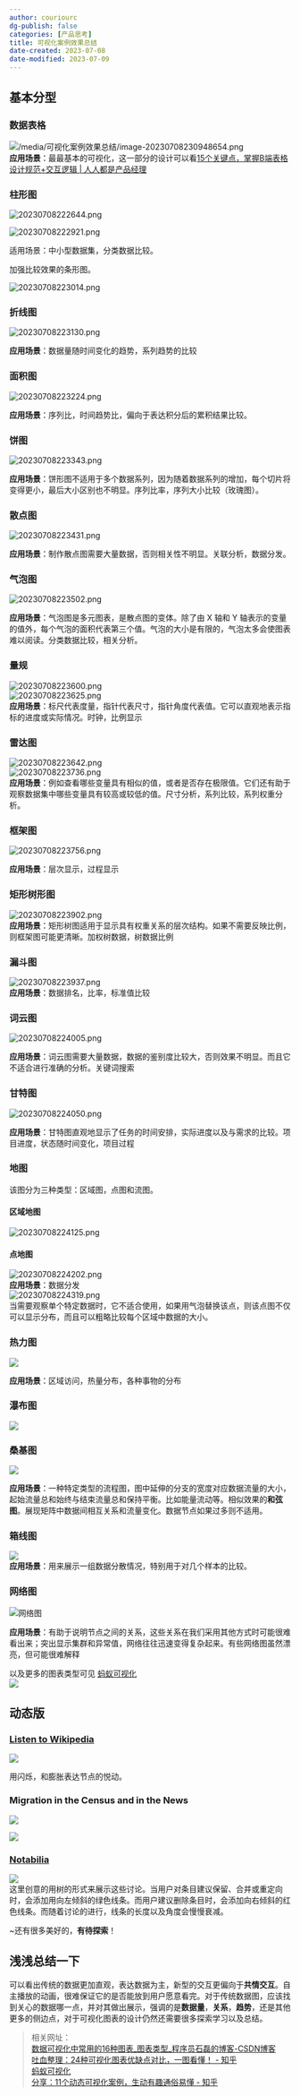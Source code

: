 ```yaml
---
author: couriourc
dg-publish: false
categories: [产品思考]
title: 可视化案例效果总结
date-created: 2023-07-08
date-modified: 2023-07-09
---
```


## 基本分型

### 数据表格

![/media/可视化案例效果总结/image-20230708230948654.png](/media/可视化案例效果总结/image-20230708230948654.png)  
**应用场景**：最最基本的可视化，这一部分的设计可以看[15个关键点，掌握B端表格设计规范+交互逻辑 | 人人都是产品经理](https://www.woshipm.com/ucd/5801657.html#:~:text=%E6%96%87%E6%9C%AC%E4%BF%A1%E6%81%AF%E5%B7%A6%E5%AF%B9%E9%BD%90%EF%BC%8C%E5%9B%A0%E4%B8%BA%E7%8E%B0%E4%BB%A3%E4%BA%BA%E7%9A%84%E9%98%85%E8%AF%BB%E6%96%B9%E5%BC%8F%E4%B9%A0%E6%83%AF%E4%BB%8E%E5%B7%A6%E5%88%B0%E5%8F%B3%EF%BC%8C%E7%AC%A6%E5%90%88%E6%AD%A3%E5%B8%B8%E5%BF%83%E6%99%BA%EF%BC%9B%20%E6%95%B0%E6%8D%AE%E4%BF%A1%E6%81%AF%E5%8F%B3%E5%AF%B9%E9%BD%90%EF%BC%8C%E6%96%B9%E4%BE%BF%E6%95%B0%E5%AD%97%E5%A4%A7%E5%B0%8F%E7%9A%84%E7%9B%B4%E8%A7%82%E5%AF%B9%E6%AF%94%EF%BC%9B,%E5%86%85%E5%AE%B9%E5%AE%BD%E5%BA%A6%E5%9B%BA%E5%AE%9A%E5%B1%85%E4%B8%AD%E5%AF%B9%E9%BD%90%EF%BC%8C%E6%9B%B4%E5%A5%BD%E7%9A%84%E4%BF%A1%E6%81%AF%E5%91%88%E7%8E%B0%E5%8F%8A%E8%A1%A8%E6%A0%BC%E7%A9%BA%E9%97%B4%E7%9A%84%E8%8A%82%E7%9C%81%EF%BC%9B%20%E8%A1%A8%E5%A4%B4%E4%B8%8E%E4%BF%A1%E6%81%AF%E5%86%85%E5%AE%B9%E5%AF%B9%E9%BD%90%E6%96%B9%E5%BC%8F%E4%B8%80%E8%87%B4%EF%BC%8C%E4%B8%80%E8%87%B4%E6%80%A7%E4%BB%A5%E8%BE%BE%E5%88%B0%E7%AE%80%E5%8C%96%EF%BC%8C%E9%99%8D%E4%BD%8E%E8%A7%86%E8%A7%89%E5%99%AA%E9%9F%B3%E3%80%82)

### 柱形图

![20230708222644.png](/media/可视化案例效果总结/Pasted-image-20230708222644.png)

![20230708222921.png](/media/可视化案例效果总结/Pasted-image-20230708222921.png)  

适用场景：中小型数据集，分类数据比较。

加强比较效果的条形图。

![20230708223014.png](/media/可视化案例效果总结/Pasted-image-20230708223014.png)

### 折线图

![20230708223130.png](/media/可视化案例效果总结/Pasted-image-20230708223130.png)  

**应用场景**：数据量随时间变化的趋势，系列趋势的比较

### 面积图

![20230708223224.png](/media/可视化案例效果总结/Pasted-image-20230708223224.png)

**应用场景**：序列比，时间趋势比，偏向于表达积分后的累积结果比较。

### 饼图

![20230708223343.png](/media/可视化案例效果总结/Pasted-image-20230708223343.png)  

**应用场景**：饼形图不适用于多个数据系列，因为随着数据系列的增加，每个切片将变得更小，最后大小区别也不明显。序列比率，序列大小比较（玫瑰图）。

### 散点图

![20230708223431.png](/media/可视化案例效果总结/Pasted-image-20230708223431.png)  

**应用场景**：制作散点图需要大量数据，否则相关性不明显。关联分析，数据分发。

### 气泡图

![20230708223502.png](/media/可视化案例效果总结/Pasted-image-20230708223502.png)

**应用场景**：气泡图是多元图表，是散点图的变体。除了由 X 轴和 Y 轴表示的变量的值外，每个气泡的面积代表第三个值。气泡的大小是有限的，气泡太多会使图表难以阅读。分类数据比较，相关分析。

### 量规

![20230708223600.png](/media/可视化案例效果总结/Pasted-image-20230708223600.png)  
![20230708223625.png](/media/可视化案例效果总结/Pasted-image-20230708223625.png)  
**应用场景**：标尺代表度量，指针代表尺寸，指针角度代表值。它可以直观地表示指标的进度或实际情况。时钟，比例显示

### 雷达图

![20230708223642.png](/media/可视化案例效果总结/Pasted-image-20230708223642.png)  
![20230708223736.png](/media/可视化案例效果总结/Pasted-image-20230708223736.png)  
**应用场景**：例如查看哪些变量具有相似的值，或者是否存在极限值。它们还有助于观察数据集中哪些变量具有较高或较低的值。尺寸分析，系列比较，系列权重分析。

### 框架图

![20230708223756.png](/media/可视化案例效果总结/Pasted-image-20230708223756.png)  

**应用场景**：层次显示，过程显示

### 矩形树形图

![20230708223902.png](/media/可视化案例效果总结/Pasted-image-20230708223902.png)  
**应用场景**：矩形树图适用于显示具有权重关系的层次结构。如果不需要反映比例，则框架图可能更清晰。加权树数据，树数据比例

### 漏斗图

![20230708223937.png](/media/可视化案例效果总结/Pasted-image-20230708223937.png)  
**应用场景**：数据排名，比率，标准值比较

### 词云图

![20230708224005.png](/media/可视化案例效果总结/Pasted-image-20230708224005.png)  

**应用场景**：词云图需要大量数据，数据的鉴别度比较大，否则效果不明显。而且它不适合进行准确的分析。关键词搜索

### 甘特图

![20230708224050.png](/media/可视化案例效果总结/Pasted-image-20230708224050.png)  

**应用场景**：甘特图直观地显示了任务的时间安排，实际进度以及与需求的比较。项目进度，状态随时间变化，项目过程

### 地图

该图分为三种类型：区域图，点图和流图。

#### 区域地图

![20230708224125.png](/media/可视化案例效果总结/Pasted-image-20230708224125.png)

#### 点地图

![20230708224202.png](/media/可视化案例效果总结/Pasted-image-20230708224202.png)  
**应用场景**：数据分发  
![20230708224319.png](/media/可视化案例效果总结/Pasted-image-20230708224319.png)  
当需要观察单个特定数据时，它不适合使用，如果用气泡替换该点，则该点图不仅可以显示分布，而且可以粗略比较每个区域中数据的大小。

### 热力图

![](/media/可视化案例效果总结/image-20230708225927053.png)  

**应用场景**：区域访问，热量分布，各种事物的分布  

### 瀑布图

![](/media/可视化案例效果总结/image-20230708230342336.png)  

### 桑基图

![](/media/可视化案例效果总结/image-20230708230422480.png)  

**应用场景**：一种特定类型的流程图，图中延伸的分支的宽度对应数据流量的大小，起始流量总和始终与结束流量总和保持平衡。比如能量流动等。相似效果的**和弦图**。展现矩阵中数据间相互关系和流量变化。数据节点如果过多则不适用。

### 箱线图

![](/media/可视化案例效果总结/image-20230708230607006.png)  
**应用场景**：用来展示一组数据分散情况，特别用于对几个样本的比较。  

### 网络图

![网络图](/media/可视化案例效果总结/image-20230708230830095.png)

**应用场景**：有助于说明节点之间的关系，这些关系在我们采用其他方式时可能很难看出来；突出显示集群和异常值，网络往往迅速变得复杂起来。有些网络图虽然漂亮，但可能很难解释

以及更多的图表类型可见 [蚂蚁可视化](https://g2.antv.antgroup.com/examples#analysis-bin)  
![](/media/%E5%8F%AF%E8%A7%86%E5%8C%96%E6%A1%88%E4%BE%8B%E6%95%88%E6%9E%9C%E6%80%BB%E7%BB%93/c58bf797bb32801b1da1dcae3cbb7f56_MD5.png)

## 动态版

### [Listen to Wikipedia](http://listen.hatnote.com/)

![](/media/%E5%8F%AF%E8%A7%86%E5%8C%96%E6%A1%88%E4%BE%8B%E6%95%88%E6%9E%9C%E6%80%BB%E7%BB%93/v2-1dda4295ce21443f2e4595b5bad82fd6_b.gif)  

用闪烁，和膨胀表达节点的悦动。

### Migration in the Census and in the News

![](/media/%E5%8F%AF%E8%A7%86%E5%8C%96%E6%A1%88%E4%BE%8B%E6%95%88%E6%9E%9C%E6%80%BB%E7%BB%93/v2-079c4cea7cd51ab068beefc813595484_b.gif)

![](/media/可视化案例效果总结/788e182934f919142cf0a45618907cf0_MD5.webp)

### [Notabilia](http:3A//notabilia.net/)

![](/media/可视化案例效果总结/6e65b68c01ef1f840ef251eb537cc866_MD5.gif)  
这里创意的用树的形式来展示这些讨论。当用户对条目建议保留、合并或重定向时，会添加用向左倾斜的绿色线条。而用户建议删除条目时，会添加向右倾斜的红色线条。而随着讨论的进行，线条的长度以及角度会慢慢衰减。

~还有很多美好的，**有待探索**！

## 浅浅总结一下

可以看出传统的数据更加直观，表达数据为主，新型的交互更偏向于**共情交互**。自主播放的动画，很难保证它的是否能放到用户愿意看完。对于传统数据图，应该找到关心的数据哪一点，并对其做出展示，强调的是**数据量**，**关系**，**趋势**，还是其他更多的侧边点，对于可视化图表的设计仍然还需要很多探索学习以及总结。

>相关网址：  
> [数据可视化中常用的16种图表\_图表类型\_程序员石磊的博客-CSDN博客](https://blog.csdn.net/huangmingleiluo/article/details/104192128)  
> [吐血整理：24种可视化图表优缺点对比，一图看懂！ - 知乎](https://zhuanlan.zhihu.com/p/245576635)  
> [蚂蚁可视化](https://g2plot.antv.antgroup.com/examples)  
> [分享：11个动态可视化案例，生动有趣通俗易懂 - 知乎](https://zhuanlan.zhihu.com/p/146146058)

